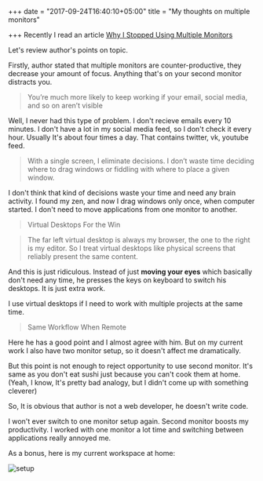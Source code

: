 +++
date = "2017-09-24T16:40:10+05:00"
title = "My thoughts on multiple monitors"

+++
Recently I read an article <a href='https://hackernoon.com/why-i-stopped-using-multiple-monitors-bfd87efa2e5b'>Why I Stopped Using Multiple Monitors</a> 

Let's review author's points on topic.

Firstly, author stated that multiple monitors are counter-productive, they decrease your amount of focus. Anything that's on your second monitor distracts you.

>  You’re much more likely to keep working if your email, social media, and so on aren’t visible

Well, I never had this type of problem. I don't recieve emails every 10 minutes. I don't have a lot in my social media feed, so I don't check it every hour. Usually It's about four times a day. That contains twitter, vk, youtube feed.

> With a single screen, I eliminate decisions. I don’t waste time deciding where to drag windows or fiddling with where to place a given window. 

I don't think that kind of decisions waste your time and need any brain activity. I found my zen, and now I drag windows only once, when computer started. I don't need to move applications from one monitor to another.

> Virtual Desktops For the Win

> The far left virtual desktop is always my browser, the one to the right is my editor. So I treat virtual desktops like physical screens that reliably present the same content.

And this is just ridiculous. Instead of just **moving your eyes** which basically don't need any time, he presses the keys on keyboard to switch his desktops. It is just extra work.

I use virtual desktops if I need to work with multiple projects at the same time.
 
> Same Workflow When Remote

Here he has a good point and I almost agree with him. But on my current work I also have two monitor setup, so it doesn't affect me dramatically. 

But this point is not enough to reject opportunity to use second monitor. It's same as you don't eat sushi just because you can't cook them at home. (Yeah, I know, It's pretty bad analogy, but I didn't come up with something cleverer)

So, It is obvious that author is not a web developer, he doesn't write code. 

I won't ever switch to one monitor setup again. Second monitor boosts my productivity. I worked with one monitor a lot time and switching between applications really annoyed me.

As a bonus, here is my current workspace at home:

![setup](img/setup.JPG)




